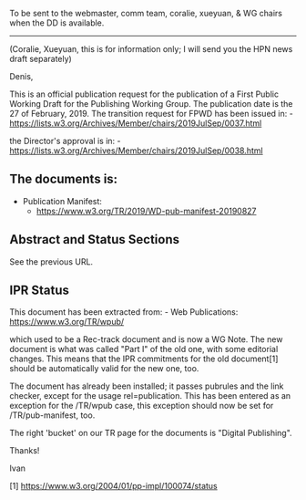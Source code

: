 To be sent to the webmaster, comm team, coralie, xueyuan, & WG chairs when the DD is available.

----


(Coralie, Xueyuan, this is for information only; I will send you the HPN news draft separately)

Denis,

This is an official publication request for the publication of a First Public Working Draft for the Publishing Working Group. The publication date is the 27 of February, 2019. The transition request for FPWD has been issued in:
    - https://lists.w3.org/Archives/Member/chairs/2019JulSep/0037.html

the Director's approval is in:
    - https://lists.w3.org/Archives/Member/chairs/2019JulSep/0038.html


The documents is:
-----------------

- Publication Manifest:
    - https://www.w3.org/TR/2019/WD-pub-manifest-20190827


Abstract and Status Sections
----------------------------

See the previous URL.

IPR Status
----------

This document has been extracted from:
    - Web Publications: https://www.w3.org/TR/wpub/
  
which used to be a Rec-track document and is now a WG Note. The new document is what was called "Part I" of the old one, with some editorial changes. This means that the IPR commitments for the old document[1] should be automatically valid for the new one, too.

The document has already been installed; it passes pubrules and the link checker, except for the usage rel=publication. This has been entered as an exception for the /TR/wpub case, this exception should now be set for /TR/pub-manifest, too.

The right 'bucket' on our TR page for the documents is "Digital Publishing". 

Thanks!

Ivan

[1] https://www.w3.org/2004/01/pp-impl/100074/status



